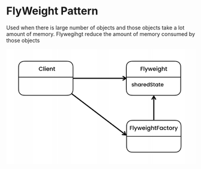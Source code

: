 # FlyWeight Pattern

Used when there is large number of objects and those objects take a lot amount of memory. Flywegihgt reduce the amount of memory consumed by those objects

![FlyWeight](../../../UML/Structural/FlyWeight.PNG)
